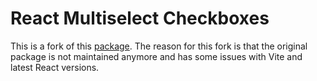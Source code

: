 # React Multiselect Checkboxes

This is a fork of this [package](https://www.npmjs.com/package/react-multiselect-checkboxes).
The reason for this fork is that the original package is not maintained anymore and has some issues with Vite and latest React versions.
